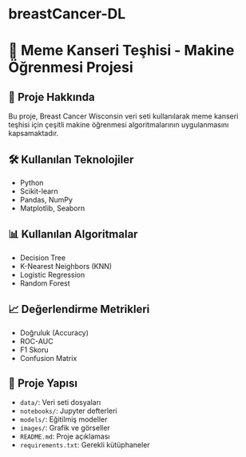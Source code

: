 # breastCancer-DL
# 🧠 Meme Kanseri Teşhisi - Makine Öğrenmesi Projesi

## 📌 Proje Hakkında
Bu proje, Breast Cancer Wisconsin veri seti kullanılarak meme kanseri teşhisi için çeşitli makine öğrenmesi algoritmalarının uygulanmasını kapsamaktadır.

## 🛠️ Kullanılan Teknolojiler
- Python
- Scikit-learn
- Pandas, NumPy
- Matplotlib, Seaborn

## 📊 Kullanılan Algoritmalar
- Decision Tree
- K-Nearest Neighbors (KNN)
- Logistic Regression
- Random Forest

## 📈 Değerlendirme Metrikleri
- Doğruluk (Accuracy)
- ROC-AUC
- F1 Skoru
- Confusion Matrix

## 📁 Proje Yapısı
- `data/`: Veri seti dosyaları
- `notebooks/`: Jupyter defterleri
- `models/`: Eğitilmiş modeller
- `images/`: Grafik ve görseller
- `README.md`: Proje açıklaması
- `requirements.txt`: Gerekli kütüphaneler


